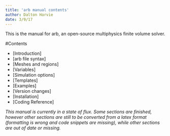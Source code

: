 ```yaml
---
title: 'arb manual contents'
author: Dalton Harvie
date: 3/9/17
---
```


This is the manual for arb, an open-source multiphysics finite volume solver.

#Contents

* [Introduction]
* [arb file syntax]
* [Meshes and regions]
* [Variables]
* [Simulation options]
* [Templates]
* [Examples]
* [Version changes]
* [Installation]
* [Coding Reference]

*This manual is currently in a state of flux.  Some sections are finished, however other sections are still to be converted from a latex format (formatting is wrong and code snippets are missing), while other sections are out of date or missing.*
